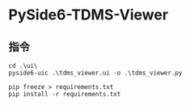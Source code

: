 # PySide6-TDMS-Viewer
## 指令
```commandline
cd .\ui\ 
pyside6-uic .\tdms_viewer.ui -o .\tdms_viewer.py

pip freeze > requirements.txt
pip install -r requirements.txt
```
